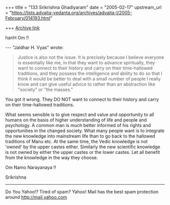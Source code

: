 +++
title = "133 Srikrishna Ghadiyaram"
date = "2005-02-17"
upstream_url = "https://lists.advaita-vedanta.org/archives/advaita-l/2005-February/014193.html"

+++
[Archive link](https://lists.advaita-vedanta.org/archives/advaita-l/2005-February/014193.html)

hariH Om !!

--- "Jaldhar H. Vyas" <jaldhar at braincells.com> wrote:

> Justice is also not the issue.  It is precisely
> because I believe everyone
> is essentially like me, in that they want to advance
> spiritually, they
> want to connect to their history and carry on their
> time-hallowed
> traditions, and they possess the intelligence and
> ability to do so that I
> think it would be better to deal with a small number
> of people I really
> know and can give useful advice to rather than an
> abstraction like
> "society" or "the masses."
> 

You got it wrong. They DO NOT want to connect to their
history and carry on their time-hallowed traditions.

What seems sensible is to give respect and value and
opportunity to all humans on the basis of higher
understanding of life and people and psychology. A
common man is much better informed of his rights and
opportunities in the changed society. What many people
want is to integrate the new knowledge into mainstream
life than to go back to the hallowed traditions of
Manu etc. At the same time, the Vedic knowledge is not
'owned' by the upper castes either. Similarly the new
scientific knowledge is not owned by either the upper
castes or the lower castes. Let all benefit from the
knowledge in the way they choose.

Om Namo Narayanaya !!

Srikrishna


__________________________________________________
Do You Yahoo!?
Tired of spam?  Yahoo! Mail has the best spam protection around 
http://mail.yahoo.com 

